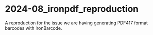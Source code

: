 # 2024-08_ironpdf_reproduction

A reproduction for the issue we are having generating PDF417 format barcodes with IronBarcode.
